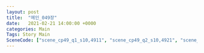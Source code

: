 ```yaml
---
layout: post
title:  "메인_049장"
date:   2021-02-21 14:00:00 +0000
categories: Main
Tags: Story Main
SceneCode: ["scene_cp49_q1_s10,4911", "scene_cp49_q2_s10,4921", "scene_cp49_q2_s20,4922", "scene_cp49_q3_s20,4931", "scene_cp49_q4_s20,4941", "scene_cp49_q4_s30,4942"]
---
```

